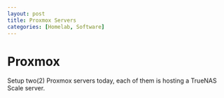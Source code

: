 ```yaml
---
layout: post
title: Proxmox Servers
categories: [Homelab, Software]
---
```


# Proxmox

Setup two(2) Proxmox servers today, each of them is hosting a TrueNAS Scale server.
